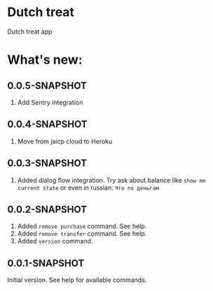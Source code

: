 # Dutch treat
Dutch treat app

# What's new:

## 0.0.5-SNAPSHOT
1. Add Sentry integration

## 0.0.4-SNAPSHOT
1. Move from jaicp cloud to Heroku

## 0.0.3-SNAPSHOT
1. Added dialog flow integration. Try ask about balance like `show me current state` or even in russian: `Что по деньгам`

## 0.0.2-SNAPSHOT
1. Added `remove purchase` command. See help.
2. Added `remove transfer` command. See help.
3. Added `version` command.

## 0.0.1-SNAPSHOT
Initial version. See help for available commands.